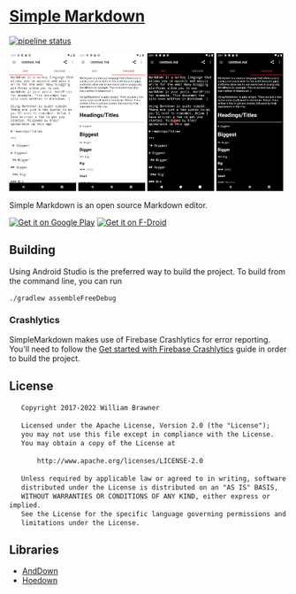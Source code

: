 # [Simple Markdown](https://wbrawner.com/portfolio/simple-markdown/)

[![pipeline status](https://github.com/wbrawner/SimpleMarkdown/actions/workflows/android.yml/badge.svg)](https://github.com/wbrawner/SimpleMarkdown/actions/workflows/android.yml)

<p>
<img alt="" src="./fastlane/metadata/android/en-US/images/phoneScreenshots/1.png" style="width: 24%" />
<img alt="" src="./fastlane/metadata/android/en-US/images/phoneScreenshots/2.png" style="width: 24%" />
<img alt="" src="./fastlane/metadata/android/en-US/images/phoneScreenshots/3.png" style="width: 24%" />
<img alt="" src="./fastlane/metadata/android/en-US/images/phoneScreenshots/4.png" style="width: 24%" />
</p>

Simple Markdown is an open source Markdown editor.

<a href='https://play.google.com/store/apps/details?id=com.wbrawner.simplemarkdown&pcampaignid=pcampaignidMKT-Other-global-all-co-prtnr-py-PartBadge-Mar2515-1'><img alt='Get it on Google Play' src='https://play.google.com/intl/en_us/badges/static/images/badges/en_badge_web_generic.png' height="80"/></a>
[<img src="https://fdroid.gitlab.io/artwork/badge/get-it-on.png"
     alt="Get it on F-Droid"
     height="80">](https://f-droid.org/packages/com.wbrawner.simplemarkdown.free/)

## Building

Using Android Studio is the preferred way to build the project. To build from the command line, you can run

    ./gradlew assembleFreeDebug

### Crashlytics

SimpleMarkdown makes use of Firebase Crashlytics for error reporting. You'll need to follow the 
[Get started with Firebase Crashlytics](https://firebase.google.com/docs/crashlytics/get-started?platform=android) guide in order to build the project.

## License

```
   Copyright 2017-2022 William Brawner

   Licensed under the Apache License, Version 2.0 (the "License");
   you may not use this file except in compliance with the License.
   You may obtain a copy of the License at

       http://www.apache.org/licenses/LICENSE-2.0

   Unless required by applicable law or agreed to in writing, software
   distributed under the License is distributed on an "AS IS" BASIS,
   WITHOUT WARRANTIES OR CONDITIONS OF ANY KIND, either express or implied.
   See the License for the specific language governing permissions and
   limitations under the License.
```

## Libraries

- [AndDown](https://github.com/commonsguy/cwac-anddown)
- [Hoedown](https://github.com/hoedown/hoedown)
